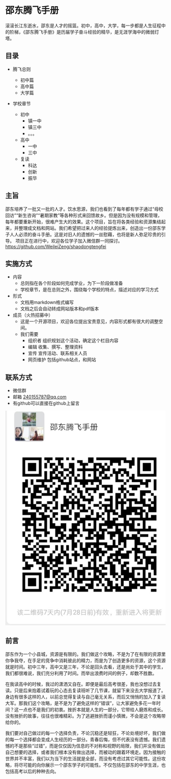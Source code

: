 # 邵东腾飞手册


滚滚长江东逝水，邵东是人才的摇篮。初中，高中，大学，每一步都是人生征程中的阶梯，《邵东腾飞手册》是历届学子奋斗经验的精华，是无涯学海中的微弱灯塔。


## 目录

- 腾飞总则
  - 初中篇
  - 高中篇
  - 大学篇
  
  
- 学校章节
  - 初中
    - 镇一中
    - 镇三中
    - 。。。
  - 高中
    - 一中
    - 三中
  - 复读
    - 科达
    - 创新
    - 振华
 
 ## 主旨
 邵东培养了一批又一批的人才。饮水思源，我们也看到了每年都有学子通过“母校回访”“新生咨询”“暑期家教”等各种形式来回馈故乡。但是因为没有规模和管理，每年都要重新开始，很难产生大的效果。这个项目，旨在将各类经验和资源集结起来，并整理成文档和网站。我们希望把过来人的经验提炼出来，创造出一份邵东学子人人必须的奋斗手册。这是对旧人的遗憾的一丝慰藉，也将是新人弥足珍贵的引导。
 项目正在进行中，欢迎各位学子加入微信群一同探讨。https://github.com/WeileiZeng/shaodongtengfei
 
 
## 实施方式
- 内容
  - 总则指在各个阶段如何完成学业，为下一阶段做准备
  - 学校章节，是在总则之外，围绕每个学校的特点，描述对应的学习方式
- 形式
  - 文档用markdown格式编写
  - 文档之后会自动转成网站版本和pdf版本
- 成员（火热招募中）
  - 这是一个开源项目，欢迎各位提出宝贵意见，内容形式都有很大的调整空间。
  - 我们需要
    - 组织者 组织规划这个活动，确定这个栏目内容
    - 编辑 收集、撰写、整理资料
    - 宣传 宣传活动、联系相关人员
    - 网页维护 包括github站点，和网站
 ## 联系方式
 -   微信群
 - 邮箱 240155787@qq.com
 - 有github可以直接在github上留言
 
 ![square code](sq.jpg)
 
 
## 前言

邵东作为一个小县城，资源是有限的。我们做这个攻略，不是为了在有限的资源里你争我夺，在手足的竞争中消耗彼此的精力，而是为了创造更多的资源，这个资源就是时间。初中三年，高中又是三年，不论是回头去看，还是尚处于其中的学生，我们都很难说，我们充分利用了时间。而举出浪费时间的例子，却数不胜数。

在我读高中的时候，我过的潇洒又自在。即便是最后高考很差，我也没想过去复读。只是后来抱着试着玩的心态去复读班听了几节课，就留下来没去大学报道了。身边有很多这样的人，以前总觉得复读与自己毫无关系，而后又悄悄的加入了复读大军。那我们这个攻略，是不是为了避免这样的“错误”，让大家避免多花一年时间？这一点也不是我们的初衷。挫折本就是人生的一部分，它带给人磨炼和成长。没有挫折的故事，往往也很难精彩。为了逃避挫折而谨小慎微，不会是这个攻略带给你的。

我们要对自己做过的每一个选择负责，不论沉稳还是轻狂，不论处境好坏，我们做的每一个选择都会变成人生经历的一部分。青春后悔，但不代表没有遗憾。我们遗憾的不是那些“过错”，而是仅仅因为信息的不对称和视野的局限，我们并没有做出自己想要的选择，或者我们根本没有做出选择，而被动的跟着环境走。因为接触的世界并不丰富，我们以为当下的生活就是全部，而没有考虑过其它可能性。这份攻略，将尽可能的向你展示一个邵东学子的可能性。不仅包括在邵东的中学生涯，也包括高考以后的种种去向。



